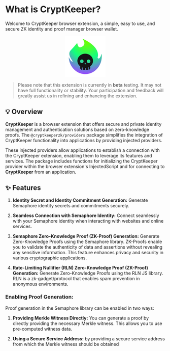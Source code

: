 # What is CryptKeeper?

Welcome to CryptKeeper browser extension, a simple, easy to use, and secure ZK identity and proof manager browser wallet.

<p align="center">
<img width="128" alt="CryptKeeper logo" src="../../../packages/app/src/static/icons/icon-128.png">
</p>

> Please note that this extension is currently in **beta** testing. It may not have full functionality or stability. Your participation and feedback will greatly assist us in refining and enhancing the extension.

## 💡 Overview

**CryptKeeper** is a browser extension that offers secure and private identity management and authentication solutions based on zero-knowledge proofs. The `@cryptkeeperzk/providers` package simplifies the integration of CryptKeeper functionality into applications by providing injected providers.

These injected providers allow applications to establish a connection with the CryptKeeper extension, enabling them to leverage its features and services. The package includes functions for initializing the CryptKeeper provider within the browser extension's InjectedScript and for connecting to **CryptKeeper** from an application.

## ✨ Features

1. **Identity Secret and Identity Commitment Generation:** Generate Semaphore identity secrets and commitments securely. 

2. **Seamless Connection with Semaphore Identity:** Connect seamlessly with your Semaphore identity when interacting with websites and online services. 

3. **Semaphore Zero-Knowledge Proof (ZK-Proof) Generation:**  Generate Zero-Knowledge Proofs using the Semaphore library. ZK-Proofs enable you to validate the authenticity of data and assertions without revealing any sensitive information. This feature enhances privacy and security in various cryptographic applications.

4. **Rate-Limiting Nullifier (RLN) Zero-Knowledge Proof (ZK-Proof) Generation:**  Generate Zero-Knowledge Proofs using the RLN JS library. RLN is a zk-gadget/protocol that enables spam prevention in anonymous environments.
 
### Enabling Proof Generation:
Proof generation in the Semaphore library can be enabled in two ways:

1. **Providing Merkle Witness Directly:** You can generate a proof by directly providing the necessary Merkle witness. This allows you to use pre-computed witness data.

2. **Using a Secure Service Address:** by providing a secure service address from which the Merkle witness should be obtained